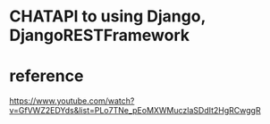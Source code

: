 # CHATAPI to using Django, DjangoRESTFramework

# reference
https://www.youtube.com/watch?v=GfVWZ2EDYds&list=PLo7TNe_pEoMXWMuczlaSDdIt2HgRCwggR